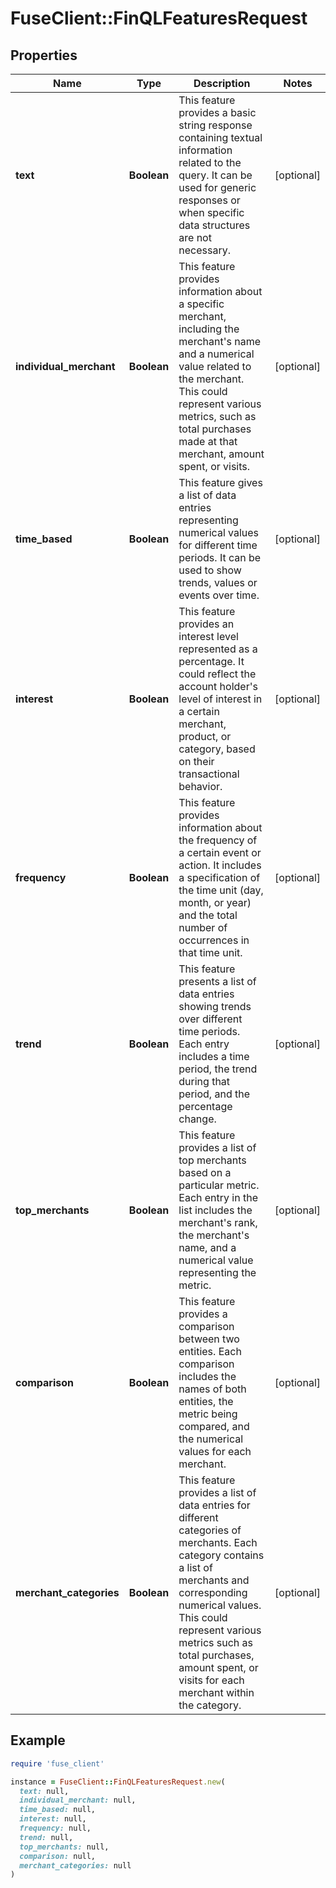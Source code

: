 # FuseClient::FinQLFeaturesRequest

## Properties

| Name | Type | Description | Notes |
| ---- | ---- | ----------- | ----- |
| **text** | **Boolean** | This feature provides a basic string response containing textual information related to the query. It can be used for generic responses or when specific data structures are not necessary. | [optional] |
| **individual_merchant** | **Boolean** | This feature provides information about a specific merchant, including the merchant&#39;s name and a numerical value related to the merchant. This could represent various metrics, such as total purchases made at that merchant, amount spent, or visits. | [optional] |
| **time_based** | **Boolean** | This feature gives a list of data entries representing numerical values for different time periods. It can be used to show trends, values or events over time. | [optional] |
| **interest** | **Boolean** | This feature provides an interest level represented as a percentage. It could reflect the account holder&#39;s level of interest in a certain merchant, product, or category, based on their transactional behavior. | [optional] |
| **frequency** | **Boolean** | This feature provides information about the frequency of a certain event or action. It includes a specification of the time unit (day, month, or year) and the total number of occurrences in that time unit. | [optional] |
| **trend** | **Boolean** | This feature presents a list of data entries showing trends over different time periods. Each entry includes a time period, the trend during that period, and the percentage change. | [optional] |
| **top_merchants** | **Boolean** | This feature provides a list of top merchants based on a particular metric. Each entry in the list includes the merchant&#39;s rank, the merchant&#39;s name, and a numerical value representing the metric. | [optional] |
| **comparison** | **Boolean** | This feature provides a comparison between two entities. Each comparison includes the names of both entities, the metric being compared, and the numerical values for each merchant. | [optional] |
| **merchant_categories** | **Boolean** | This feature provides a list of data entries for different categories of merchants. Each category contains a list of merchants and corresponding numerical values. This could represent various metrics such as total purchases, amount spent, or visits for each merchant within the category. | [optional] |

## Example

```ruby
require 'fuse_client'

instance = FuseClient::FinQLFeaturesRequest.new(
  text: null,
  individual_merchant: null,
  time_based: null,
  interest: null,
  frequency: null,
  trend: null,
  top_merchants: null,
  comparison: null,
  merchant_categories: null
)
```

